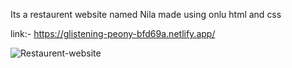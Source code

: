 Its a restaurent website named Nila made using onlu html and css

link:- https://glistening-peony-bfd69a.netlify.app/

![Restaurent-website](https://github.com/govindpg/Nila-web/assets/72184197/5249f2f9-1b31-428a-8f14-76294aa6aad8)
